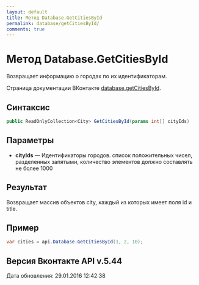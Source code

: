 ```yaml
---
layout: default
title: Метод Database.GetCitiesById
permalink: database/getCitiesById/
comments: true
---
```

# Метод Database.GetCitiesById
Возвращает информацию о городах по их идентификаторам.

Страница документации ВКонтакте [database.getCitiesById](https://vk.com/dev/database.getCitiesById).

## Синтаксис
``` csharp
public ReadOnlyCollection<City> GetCitiesById(params int[] cityIds)
```

## Параметры
+ **cityIds** — Идентификаторы городов. список положительных чисел, разделенных запятыми, количество элементов должно составлять не более 1000

## Результат
Возвращает массив объектов city, каждый из которых имеет поля id и title.

## Пример
```csharp
var cities = api.Database.GetCitiesById(1, 2, 10);
```

## Версия Вконтакте API v.5.44
Дата обновления: 29.01.2016 12:42:38
